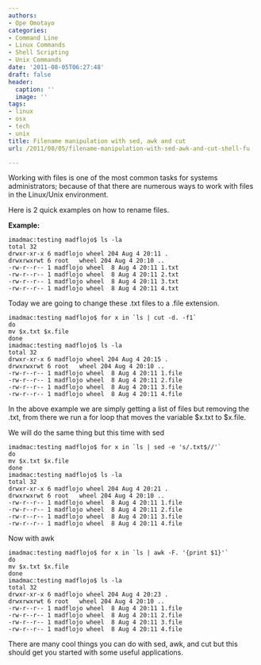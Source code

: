 ```yaml
---
authors:
- Ope Omotayo
categories:
- Command Line
- Linux Commands
- Shell Scripting
- Unix Commands
date: '2011-08-05T06:27:48'
draft: false
header:
  caption: ''
  image: ''
tags:
- linux
- osx
- tech
- unix
title: Filename manipulation with sed, awk and cut
url: /2011/08/05/filename-manipulation-with-sed-awk-and-cut-shell-fu

---
```


Working with files is one of the most common tasks for systems administrators; because of that there are numerous ways to work with files in the Linux/Unix environment.

Here is 2 quick examples on how to rename files.

**Example:**

    imadmac:testing madflojo$ ls -la  
    total 32  
    drwxr-xr-x 6 madflojo wheel 204 Aug 4 20:11 .  
    drwxrwxrwt 6 root   wheel 204 Aug 4 20:10 ..  
    -rw-r--r-- 1 madflojo wheel  8 Aug 4 20:11 1.txt  
    -rw-r--r-- 1 madflojo wheel  8 Aug 4 20:11 2.txt  
    -rw-r--r-- 1 madflojo wheel  8 Aug 4 20:11 3.txt  
    -rw-r--r-- 1 madflojo wheel  8 Aug 4 20:11 4.txt

Today we are going to change these .txt files to a .file extension.

    imadmac:testing madflojo$ for x in `ls | cut -d. -f1`  
    do  
    mv $x.txt $x.file  
    done  
    imadmac:testing madflojo$ ls -la  
    total 32  
    drwxr-xr-x 6 madflojo wheel 204 Aug 4 20:15 .  
    drwxrwxrwt 6 root   wheel 204 Aug 4 20:10 ..  
    -rw-r--r-- 1 madflojo wheel  8 Aug 4 20:11 1.file  
    -rw-r--r-- 1 madflojo wheel  8 Aug 4 20:11 2.file  
    -rw-r--r-- 1 madflojo wheel  8 Aug 4 20:11 3.file  
    -rw-r--r-- 1 madflojo wheel  8 Aug 4 20:11 4.file

In the above example we are simply getting a list of files but removing the .txt, from there we run a for loop that moves the variable $x.txt to $x.file.

We will do the same thing but this time with sed  

    imadmac:testing madflojo$ for x in `ls | sed -e 's/.txt$//'`  
    do  
    mv $x.txt $x.file  
    done  
    imadmac:testing madflojo$ ls -la  
    total 32  
    drwxr-xr-x 6 madflojo wheel 204 Aug 4 20:21 .  
    drwxrwxrwt 6 root   wheel 204 Aug 4 20:10 ..  
    -rw-r--r-- 1 madflojo wheel  8 Aug 4 20:11 1.file  
    -rw-r--r-- 1 madflojo wheel  8 Aug 4 20:11 2.file  
    -rw-r--r-- 1 madflojo wheel  8 Aug 4 20:11 3.file  
    -rw-r--r-- 1 madflojo wheel  8 Aug 4 20:11 4.file
  
Now with awk  

    imadmac:testing madflojo$ for x in `ls | awk -F. '{print $1}'`  
    do  
    mv $x.txt $x.file  
    done  
    imadmac:testing madflojo$ ls -la  
    total 32  
    drwxr-xr-x 6 madflojo wheel 204 Aug 4 20:23 .  
    drwxrwxrwt 6 root   wheel 204 Aug 4 20:10 ..  
    -rw-r--r-- 1 madflojo wheel  8 Aug 4 20:11 1.file  
    -rw-r--r-- 1 madflojo wheel  8 Aug 4 20:11 2.file  
    -rw-r--r-- 1 madflojo wheel  8 Aug 4 20:11 3.file  
    -rw-r--r-- 1 madflojo wheel  8 Aug 4 20:11 4.file  

There are many cool things you can do with sed, awk, and cut but this should get you started with some useful applications.
